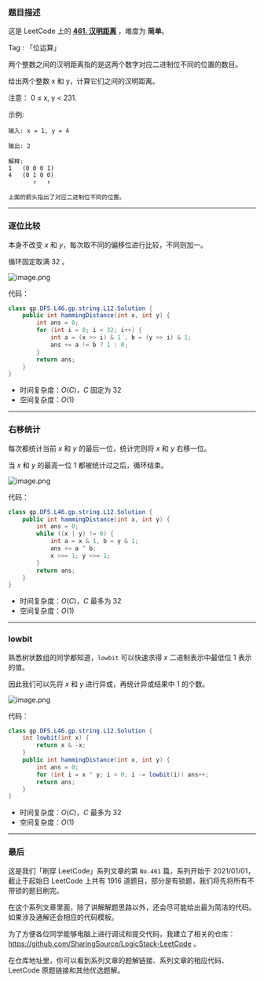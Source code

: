 ### 题目描述

这是 LeetCode 上的 **[461. 汉明距离](https://leetcode-cn.com/problems/hamming-distance/solution/gong-shui-san-xie-tong-ji-liang-shu-er-j-987a/)** ，难度为 **简单**。

Tag : 「位运算」

两个整数之间的汉明距离指的是这两个数字对应二进制位不同的位置的数目。

给出两个整数 x 和 y，计算它们之间的汉明距离。

注意：
0 ≤ x, y < 231.

示例:
```
输入: x = 1, y = 4

输出: 2

解释:
1   (0 0 0 1)
4   (0 1 0 0)
       ↑   ↑

上面的箭头指出了对应二进制位不同的位置。
```

---

### 逐位比较

本身不改变 $x$ 和 $y$，每次取不同的偏移位进行比较，不同则加一。

循环固定取满 $32$ 。

![image.png](https://pic.leetcode-cn.com/1622076908-buohoV-image.png)

代码：
```Java []
class gp.DFS.L46.gp.string.L12.Solution {
    public int hammingDistance(int x, int y) {
        int ans = 0;
        for (int i = 0; i < 32; i++) {
            int a = (x >> i) & 1 , b = (y >> i) & 1;
            ans += a != b ? 1 : 0;
        }
        return ans;
    }
}
```
* 时间复杂度：$O(C)$，$C$ 固定为 $32$
* 空间复杂度：$O(1)$

---

### 右移统计

每次都统计当前 $x$ 和 $y$ 的最后一位，统计完则将 $x$ 和 $y$ 右移一位。

当 $x$ 和 $y$ 的最高一位 $1$ 都被统计过之后，循环结束。

![image.png](https://pic.leetcode-cn.com/1622076955-PjLfhh-image.png)

代码：
```Java []
class gp.DFS.L46.gp.string.L12.Solution {
    public int hammingDistance(int x, int y) {
        int ans = 0;
        while ((x | y) != 0) {
            int a = x & 1, b = y & 1;
            ans += a ^ b;
            x >>= 1; y >>= 1;
        }
        return ans;
    }
}
```
* 时间复杂度：$O(C)$，$C$ 最多为 $32$
* 空间复杂度：$O(1)$

---

### lowbit

熟悉树状数组的同学都知道，`lowbit` 可以快速求得 $x$ 二进制表示中最低位 $1$ 表示的值。

因此我们可以先将 $x$ 和 $y$ 进行异或，再统计异或结果中 $1$ 的个数。

![image.png](https://pic.leetcode-cn.com/1622078171-LQURLc-image.png)

代码：
```Java []
class gp.DFS.L46.gp.string.L12.Solution {
    int lowbit(int x) {
        return x & -x;
    }
    public int hammingDistance(int x, int y) {
        int ans = 0;
        for (int i = x ^ y; i > 0; i -= lowbit(i)) ans++;
        return ans;
    }
}
```
* 时间复杂度：$O(C)$，$C$ 最多为 $32$
* 空间复杂度：$O(1)$

---

### 最后

这是我们「刷穿 LeetCode」系列文章的第 `No.461` 篇，系列开始于 2021/01/01，截止于起始日 LeetCode 上共有 1916 道题目，部分是有锁题，我们将先将所有不带锁的题目刷完。

在这个系列文章里面，除了讲解解题思路以外，还会尽可能给出最为简洁的代码。如果涉及通解还会相应的代码模板。

为了方便各位同学能够电脑上进行调试和提交代码，我建立了相关的仓库：https://github.com/SharingSource/LogicStack-LeetCode 。

在仓库地址里，你可以看到系列文章的题解链接、系列文章的相应代码、LeetCode 原题链接和其他优选题解。

